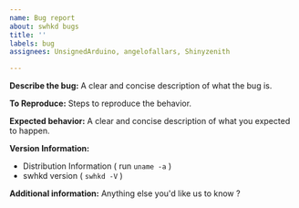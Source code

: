 ```yaml
---
name: Bug report
about: swhkd bugs
title: ''
labels: bug
assignees: UnsignedArduino, angelofallars, Shinyzenith

---
```


**Describe the bug:**
A clear and concise description of what the bug is.

**To Reproduce:**
Steps to reproduce the behavior.

**Expected behavior:**
A clear and concise description of what you expected to happen.

**Version Information:**
 - Distribution Information ( run `uname -a` )
 - swhkd version ( `swhkd -V` )

**Additional information:**
Anything else you'd like us to know ?
